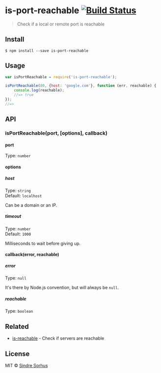 # is-port-reachable [![Build Status](https://travis-ci.org/sindresorhus/is-port-reachable.svg?branch=master)](https://travis-ci.org/sindresorhus/is-port-reachable)

> Check if a local or remote port is reachable


## Install

```
$ npm install --save is-port-reachable
```


## Usage

```js
var isPortReachable = require('is-port-reachable');

isPortReachable(80, {host: 'google.com'}, function (err, reachable) {
	console.log(reachable);
	//=> true
});
//=>
```


## API

### isPortReachable(port, [options], callback)

#### port

Type: `number`

#### options

##### host

Type: `string`  
Default: `localhost`

Can be a domain or an IP.

##### timeout

Type: `number`  
Default: `1000`

Milliseconds to wait before giving up.

#### callback(error, reachable)

##### error

Type: `null`

It's there by Node.js convention, but will always be `null`.

##### reachable

Type: `boolean`


## Related

- [is-reachable](https://github.com/sindresorhus/is-reachable/) - Check if servers are reachable 


## License

MIT © [Sindre Sorhus](http://sindresorhus.com)
